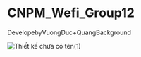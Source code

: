 ﻿# CNPM_Wefi_Group12
DevelopebyVuongDuc+QuangBackground


![Thiết kế chưa có tên(1)](https://github.com/VuongDuc12/CNPM_Wefi/assets/93106336/2ffcaf23-57d2-4bd4-8042-f31bb78ddae9)
